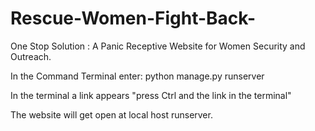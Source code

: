 # Rescue-Women-Fight-Back-
One Stop Solution : A Panic Receptive Website for Women Security and Outreach.


In the Command Terminal enter:  python manage.py runserver

In the terminal a link appears "press Ctrl and the link in the terminal"

The website will get open at local host runserver.
 
